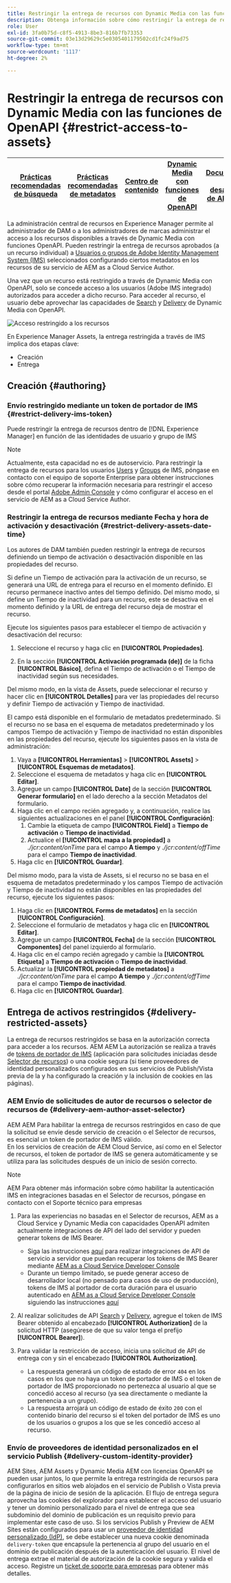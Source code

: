 ```yaml
---
title: Restringir la entrega de recursos con Dynamic Media con las funciones de OpenAPI
description: Obtenga información sobre cómo restringir la entrega de recursos con las funciones de OpenAPI.
role: User
exl-id: 3fa0b75d-c8f5-4913-8be3-816b7fb73353
source-git-commit: 03e13d29629c5e0305401179502cd1fc24f9ad75
workflow-type: tm+mt
source-wordcount: '1117'
ht-degree: 2%

---
```


# Restringir la entrega de recursos con Dynamic Media con las funciones de OpenAPI {#restrict-access-to-assets}

| [Prácticas recomendadas de búsqueda](/help/assets/search-best-practices.md) | [Prácticas recomendadas de metadatos](/help/assets/metadata-best-practices.md) | [Centro de contenido](/help/assets/product-overview.md) | [Dynamic Media con funciones de OpenAPI](/help/assets/dynamic-media-open-apis-overview.md) | [Documentación de desarrollador de AEM Assets](https://developer.adobe.com/experience-cloud/experience-manager-apis/) |
| ------------- | --------------------------- |---------|----|-----|

La administración central de recursos en Experience Manager permite al administrador de DAM o a los administradores de marcas administrar el acceso a los recursos disponibles a través de Dynamic Media con funciones OpenAPI. Pueden restringir la entrega de recursos aprobados (a un recurso individual) a [Usuarios o grupos de Adobe Identity Management System (IMS)](https://helpx.adobe.com/in/enterprise/using/users.html#user-mgt-strategy) seleccionados configurando ciertos metadatos en los recursos de su servicio de AEM as a Cloud Service Author.

Una vez que un recurso está restringido a través de Dynamic Media con OpenAPI, solo se concede acceso a los usuarios (Adobe IMS integrado) autorizados para acceder a dicho recurso. Para acceder al recurso, el usuario debe aprovechar las capacidades de [Search](search-assets-api.md) y [Delivery](deliver-assets-apis.md) de Dynamic Media con OpenAPI.

![Acceso restringido a los recursos](/help/assets/assets/restricted-access.png)

En Experience Manager Assets, la entrega restringida a través de IMS implica dos etapas clave:

* Creación
* Entrega

## Creación {#authoring}

### Envío restringido mediante un token de portador de IMS {#restrict-delivery-ims-token}

Puede restringir la entrega de recursos dentro de [!DNL Experience Manager] en función de las identidades de usuario y grupo de IMS

>[!NOTE]
>
> Actualmente, esta capacidad no es de autoservicio. Para restringir la entrega de recursos para los usuarios [Users](https://helpx.adobe.com/in/enterprise/using/manage-directory-users.html) y [Groups](https://helpx.adobe.com/in/enterprise/using/user-groups.html) de IMS, póngase en contacto con el equipo de soporte Enterprise para obtener instrucciones sobre cómo recuperar la información necesaria para restringir el acceso desde el portal [Adobe Admin Console](https://adminconsole.adobe.com/) y cómo configurar el acceso en el servicio de AEM as a Cloud Service Author.

### Restringir la entrega de recursos mediante Fecha y hora de activación y desactivación {#restrict-delivery-assets-date-time}

Los autores de DAM también pueden restringir la entrega de recursos definiendo un tiempo de activación o desactivación disponible en las propiedades del recurso.

Si define un Tiempo de activación para la activación de un recurso, se generará una URL de entrega para el recurso en el momento definido. El recurso permanece inactivo antes del tiempo definido. Del mismo modo, si define un Tiempo de inactividad para un recurso, este se desactiva en el momento definido y la URL de entrega del recurso deja de mostrar el recurso.

Ejecute los siguientes pasos para establecer el tiempo de activación y desactivación del recurso:

1. Seleccione el recurso y haga clic en **[!UICONTROL Propiedades]**.

1. En la sección **[!UICONTROL Activación programada (de)]** de la ficha **[!UICONTROL Básico]**, defina el Tiempo de activación o el Tiempo de inactividad según sus necesidades.

Del mismo modo, en la vista de Assets, puede seleccionar el recurso y hacer clic en **[!UICONTROL Detalles]** para ver las propiedades del recurso y definir Tiempo de activación y Tiempo de inactividad.

El campo está disponible en el formulario de metadatos predeterminado. Si el recurso no se basa en el esquema de metadatos predeterminado y los campos Tiempo de activación y Tiempo de inactividad no están disponibles en las propiedades del recurso, ejecute los siguientes pasos en la vista de administración:

1. Vaya a **[!UICONTROL Herramientas]** > **[!UICONTROL Assets]** > **[!UICONTROL Esquemas de metadatos]**.
1. Seleccione el esquema de metadatos y haga clic en **[!UICONTROL Editar]**.
1. Agregue un campo **[!UICONTROL Date]** de la sección **[!UICONTROL Generar formulario]** en el lado derecho a la sección Metadatos del formulario.
1. Haga clic en el campo recién agregado y, a continuación, realice las siguientes actualizaciones en el panel **[!UICONTROL Configuración]**:
   1. Cambie la etiqueta de campo **[!UICONTROL Field]** a **Tiempo de activación** o **Tiempo de inactividad**.
   1. Actualice el **[!UICONTROL mapa a la propiedad]** a _./jcr:content/onTime_ para el campo **A tiempo** y _./jcr:content/offTime_ para el campo **Tiempo de inactividad**.
1. Haga clic en **[!UICONTROL Guardar]**.

Del mismo modo, para la vista de Assets, si el recurso no se basa en el esquema de metadatos predeterminado y los campos Tiempo de activación y Tiempo de inactividad no están disponibles en las propiedades del recurso, ejecute los siguientes pasos:

1. Haga clic en **[!UICONTROL Forms de metadatos]** en la sección **[!UICONTROL Configuración]**.
1. Seleccione el formulario de metadatos y haga clic en **[!UICONTROL Editar]**.
1. Agregue un campo **[!UICONTROL Fecha]** de la sección **[!UICONTROL Componentes]** del panel izquierdo al formulario.
1. Haga clic en el campo recién agregado y cambie la **[!UICONTROL Etiqueta]** a **Tiempo de activación** o **Tiempo de inactividad**.
1. Actualizar la **[!UICONTROL propiedad de metadatos]** a _./jcr:content/onTime_ para el campo **A tiempo** y _./jcr:content/offTime_ para el campo **Tiempo de inactividad**.
1. Haga clic en **[!UICONTROL Guardar]**.



## Entrega de activos restringidos {#delivery-restricted-assets}

La entrega de recursos restringidos se basa en la autorización correcta para acceder a los recursos. AEM AEM La autorización se realiza a través de [tokens de portador de IMS](https://developer.adobe.com/developer-console/docs/guides/authentication/UserAuthentication/IMS/) (aplicación para solicitudes iniciadas desde [Selector de recursos](https://experienceleague.adobe.com/en/docs/experience-manager-cloud-service/content/assets/manage/asset-selector/overview-asset-selector)) o una cookie segura (si tiene proveedores de identidad personalizados configurados en sus servicios de Publish/Vista previa de la y ha configurado la creación y la inclusión de cookies en las páginas).

### AEM Envío de solicitudes de autor de recursos o selector de recursos de {#delivery-aem-author-asset-selector}

AEM AEM Para habilitar la entrega de recursos restringidos en caso de que la solicitud se envíe desde servicio de creación o el Selector de recursos, es esencial un token de portador de IMS válido.\
En los servicios de creación de AEM Cloud Service, así como en el Selector de recursos, el token de portador de IMS se genera automáticamente y se utiliza para las solicitudes después de un inicio de sesión correcto.

>[!NOTE]
>
>AEM Para obtener más información sobre cómo habilitar la autenticación IMS en integraciones basadas en el Selector de recursos, póngase en contacto con el Soporte técnico para empresas

1. Para las experiencias no basadas en el Selector de recursos, AEM as a Cloud Service y Dynamic Media con capacidades OpenAPI admiten actualmente integraciones de API del lado del servidor y pueden generar tokens de IMS Bearer.
   * Siga las instrucciones [aquí](https://experienceleague.adobe.com/en/docs/experience-manager-cloud-service/content/implementing/developing/generating-access-tokens-for-server-side-apis#the-server-to-server-flow) para realizar integraciones de API de servicio a servidor que puedan recuperar los tokens de IMS Bearer mediante [AEM as a Cloud Service Developer Console](https://experienceleague.adobe.com/en/docs/experience-manager-cloud-service/content/implementing/developing/development-guidelines#crxde-lite-and-developer-console)
   * Durante un tiempo limitado, se puede generar acceso de desarrollador local (no pensado para casos de uso de producción), tokens de IMS al portador de corta duración para el usuario autenticado en [AEM as a Cloud Service Developer Console](https://experienceleague.adobe.com/en/docs/experience-manager-cloud-service/content/implementing/developing/development-guidelines#crxde-lite-and-developer-console) siguiendo las instrucciones [aquí](https://experienceleague.adobe.com/en/docs/experience-manager-cloud-service/content/implementing/developing/generating-access-tokens-for-server-side-apis#developer-flow)

1. Al realizar solicitudes de API [Search](search-assets-api.md) y [Delivery](deliver-assets-apis.md), agregue el token de IMS Bearer obtenido al encabezado **[!UICONTROL Authorization]** de la solicitud HTTP (asegúrese de que su valor tenga el prefijo **[!UICONTROL Bearer]**).

1. Para validar la restricción de acceso, inicia una solicitud de API de entrega con y sin el encabezado **[!UICONTROL Authorization]**.
   * La respuesta generará un código de estado de error `404` en los casos en los que no haya un token de portador de IMS o el token de portador de IMS proporcionado no pertenezca al usuario al que se concedió acceso al recurso (ya sea directamente o mediante la pertenencia a un grupo).
   * La respuesta arrojará un código de estado de éxito `200` con el contenido binario del recurso si el token del portador de IMS es uno de los usuarios o grupos a los que se les concedió acceso al recurso.

### Envío de proveedores de identidad personalizados en el servicio Publish {#delivery-custom-identity-provider}

AEM Sites, AEM Assets y Dynamic Media AEM con licencias OpenAPI se pueden usar juntos, lo que permite la entrega restringida de recursos para configurarlos en sitios web alojados en el servicio de Publish o Vista previa de la página de inicio de sesión de la aplicación. El flujo de entrega segura aprovecha las cookies del explorador para establecer el acceso del usuario y tener un dominio personalizado para el nivel de entrega que sea subdominio del dominio de publicación es un requisito previo para implementar este caso de uso. Si los servicios Publish y Preview de AEM Sites están configurados para usar un [proveedor de identidad personalizado (IdP)](https://experienceleague.adobe.com/en/docs/experience-manager-learn/cloud-service/authentication/saml-2-0), se debe establecer una nueva cookie denominada `delivery-token` que encapsule la pertenencia al grupo del usuario en el dominio de publicación después de la autenticación del usuario. El nivel de entrega extrae el material de autorización de la cookie segura y valida el acceso. Registre un [ticket de soporte para empresas](/help/assets/dynamic-media-open-apis-overview.md#how-to-enable-the-dynamic-media-with-openapi-capabilities) para obtener más detalles.
